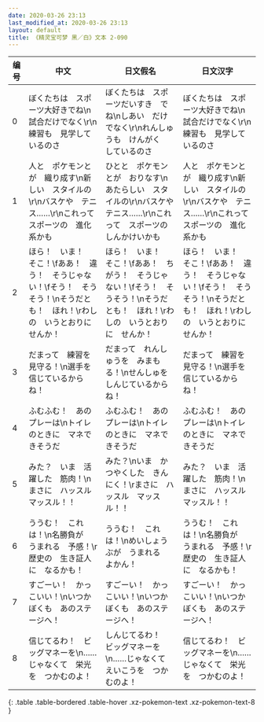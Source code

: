 ```yaml
---
date: 2020-03-26 23:13
last_modified_at: 2020-03-26 23:13
layout: default
title: 《精灵宝可梦 黑／白》文本 2-090
---
```

| 编号 | 中文 | 日文假名 | 日文汉字 |
| ---- | ---- | ---- | --- |
| 0 | ぼくたちは　スポーツ大好きでね\n試合だけでなく\r\n練習も　見学しているのさ | ぼくたちは　スポーツだいすき　でね\nしあい　だけでなく\r\nれんしゅうも　けんがく　しているのさ | ぼくたちは　スポーツ大好きでね\n試合だけでなく\r\n練習も　見学しているのさ |
| 1 | 人と　ポケモンとが　織り成す\n新しい　スタイルの\r\nバスケや　テニス……\r\nこれって　スポーツの　進化系かも | ひとと　ポケモンとが　おりなす\nあたらしい　スタイルの\r\nバスケや　テニス……\r\nこれって　スポーツの　しんかけいかも | 人と　ポケモンとが　織り成す\n新しい　スタイルの\r\nバスケや　テニス……\r\nこれって　スポーツの　進化系かも |
| 2 | ほら！　いま！　そこ！\fああ！　違う！　そうじゃない！\fそう！　そうそう！\nそうだとも！　ほれ！\rわしの　いうとおりに　せんか！ | ほら！　いま！　そこ！\fああ！　ちがう！　そうじゃない！\fそう！　そうそう！\nそうだとも！　ほれ！\rわしの　いうとおりに　せんか！ | ほら！　いま！　そこ！\fああ！　違う！　そうじゃない！\fそう！　そうそう！\nそうだとも！　ほれ！\rわしの　いうとおりに　せんか！ |
| 3 | だまって　練習を　見守る！\n選手を　信じているからね！ | だまって　れんしゅうを　みまもる！\nせんしゅを　しんじているからね！ | だまって　練習を　見守る！\n選手を　信じているからね！ |
| 4 | ふむふむ！　あの　プレーは\nトイレのときに　マネできそうだ | ふむふむ！　あの　プレーは\nトイレのときに　マネできそうだ | ふむふむ！　あの　プレーは\nトイレのときに　マネできそうだ |
| 5 | みた？　いま　活躍した　筋肉！\nまさに　ハッスル　マッスル！！ | みた？\nいま　かつやくした　きんにく！\rまさに　ハッスル　マッスル！！ | みた？　いま　活躍した　筋肉！\nまさに　ハッスル　マッスル！！ |
| 6 | ううむ！　これは！\n名勝負が　うまれる　予感！\r歴史の　生き証人に　なるかも！ | ううむ！　これは！\nめいしょうぶが　うまれる　よかん！ | ううむ！　これは！\n名勝負が　うまれる　予感！\r歴史の　生き証人に　なるかも！ |
| 7 | すごーい！　かっこいい！\nいつか　ぼくも　あのステージへ！ | すごーい！　かっこいい！\nいつか　ぼくも　あのステージへ！ | すごーい！　かっこいい！\nいつか　ぼくも　あのステージへ！ |
| 8 | 信じてるわ！　ビッグマネーを\n……じゃなくて　栄光を　つかむのよ！ | しんじてるわ！　ビッグマネーを\n……じゃなくて　えいこうを　つかむのよ！ | 信じてるわ！　ビッグマネーを\n……じゃなくて　栄光を　つかむのよ！ |
{: .table .table-bordered .table-hover .xz-pokemon-text .xz-pokemon-text-8 }